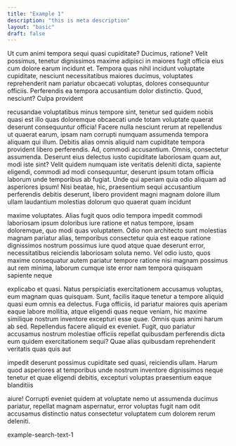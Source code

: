 ```yaml
---
title: "Example 1"
description: "this is meta description"
layout: "basic"
draft: false
---
```


Ut cum animi tempora sequi quasi cupiditate? Ducimus, ratione? Velit possimus, tenetur dignissimos maxime adipisci in maiores fugit officia eius cum dolore earum incidunt et. Tempora quas nihil incidunt voluptate cupiditate, nesciunt necessitatibus maiores ducimus, voluptates reprehenderit nam pariatur obcaecati voluptas, dolores consequuntur officiis. Perferendis ea tempora accusantium dolor distinctio. Quod, nesciunt? Culpa provident

recusandae voluptatibus minus tempore sint, tenetur sed quidem nobis quasi est illo quas doloremque obcaecati unde totam voluptate quaerat deserunt consequuntur officia! Facere nulla nesciunt rerum at repellendus ut quaerat earum, ipsam nam corrupti numquam assumenda tempora aliquam qui illum. Debitis alias omnis aliquid nam cupiditate tempora provident libero perferendis. Ad, commodi accusantium. Omnis, consectetur assumenda. Deserunt eius delectus iusto cupiditate laboriosam quam aut, modi iste sint? Velit quidem numquam iste veritatis deleniti dicta, sapiente eligendi, commodi ad modi consequuntur, deserunt ipsum totam officia laborum unde temporibus ab fugiat. Unde qui aperiam quia odio aliquam ad asperiores ipsum! Nisi beatae, hic, praesentium sequi accusantium perferendis debitis deserunt, libero provident magni magnam dolore illum ullam laudantium molestias dolorum quo quaerat quam incidunt

maxime voluptates. Alias fugit quos odio tempora impedit commodi laboriosam ipsum doloribus iure ratione et natus tempore, ipsam doloremque, quo modi quas voluptatem. Odio non architecto sunt molestias magnam pariatur alias, temporibus consectetur quia est eaque ratione dignissimos nostrum possimus iure quod atque quae deserunt error, necessitatibus reiciendis laboriosam soluta nemo. Vel odio iusto, quos maxime consequatur autem pariatur tempore ratione nisi magnam possimus aut rem minima, laborum cumque iste error nam tempora quisquam sapiente neque

explicabo et quasi. Natus perspiciatis exercitationem accusamus voluptas, eum magnam quas quisquam. Sunt, facilis itaque tenetur a tempore aliquid quasi eum omnis ea delectus. Fuga officiis, id pariatur maiores quis aperiam eaque labore mollitia, atque eligendi quas neque veniam, hic maxime similique nostrum inventore excepturi esse quae. Omnis quas animi harum ab sed. Repellendus facere aliquid ex eveniet. Fugit, quo pariatur accusamus nostrum molestiae officiis repellat quibusdam perferendis dicta eum quidem exercitationem sequi? Quae alias quibusdam reprehenderit veritatis quas quis aut

impedit deserunt possimus cupiditate sed quasi, reiciendis ullam. Harum quod asperiores at temporibus unde nostrum inventore dignissimos neque tenetur et quae eligendi debitis, excepturi voluptas praesentium eaque blanditiis

aiure! Corrupti eveniet quidem at voluptate nemo ut assumenda ducimus pariatur, repellat magnam aspernatur, error voluptas fugit nam odit accusamus distinctio natus consectetur voluptatem cum dolorem rerum deleniti.

example-search-text-1

